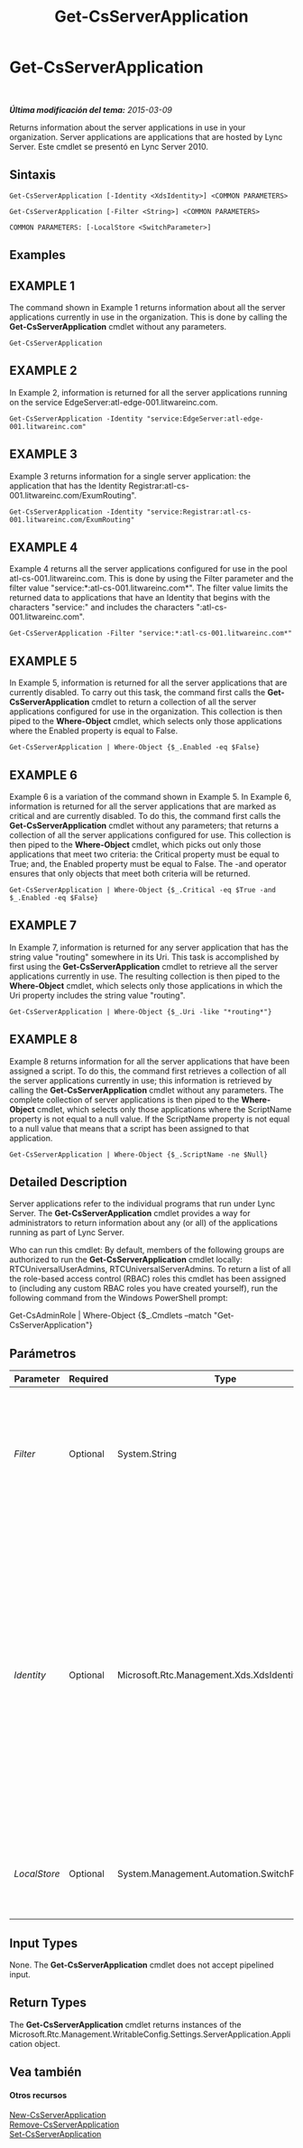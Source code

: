 ﻿---
title: Get-CsServerApplication
TOCTitle: Get-CsServerApplication
ms:assetid: 46769cc2-9e61-4437-b74a-24f3cf118f39
ms:mtpsurl: https://technet.microsoft.com/es-es/library/Gg425948(v=OCS.15)
ms:contentKeyID: 48275117
ms.date: 01/07/2017
mtps_version: v=OCS.15
ms.translationtype: HT
---

# Get-CsServerApplication

 

_**Última modificación del tema:** 2015-03-09_

Returns information about the server applications in use in your organization. Server applications are applications that are hosted by Lync Server. Este cmdlet se presentó en Lync Server 2010.

## Sintaxis

    Get-CsServerApplication [-Identity <XdsIdentity>] <COMMON PARAMETERS>

    Get-CsServerApplication [-Filter <String>] <COMMON PARAMETERS>

    COMMON PARAMETERS: [-LocalStore <SwitchParameter>]

## Examples

## EXAMPLE 1

The command shown in Example 1 returns information about all the server applications currently in use in the organization. This is done by calling the **Get-CsServerApplication** cmdlet without any parameters.

    Get-CsServerApplication

## EXAMPLE 2

In Example 2, information is returned for all the server applications running on the service EdgeServer:atl-edge-001.litwareinc.com.

    Get-CsServerApplication -Identity "service:EdgeServer:atl-edge-001.litwareinc.com"

## EXAMPLE 3

Example 3 returns information for a single server application: the application that has the Identity Registrar:atl-cs-001.litwareinc.com/ExumRouting".

    Get-CsServerApplication -Identity "service:Registrar:atl-cs-001.litwareinc.com/ExumRouting"

## EXAMPLE 4

Example 4 returns all the server applications configured for use in the pool atl-cs-001.litwareinc.com. This is done by using the Filter parameter and the filter value "service:\*:atl-cs-001.litwareinc.com\*". The filter value limits the returned data to applications that have an Identity that begins with the characters "service:" and includes the characters ":atl-cs-001.litwareinc.com".

    Get-CsServerApplication -Filter "service:*:atl-cs-001.litwareinc.com*"

## EXAMPLE 5

In Example 5, information is returned for all the server applications that are currently disabled. To carry out this task, the command first calls the **Get-CsServerApplication** cmdlet to return a collection of all the server applications configured for use in the organization. This collection is then piped to the **Where-Object** cmdlet, which selects only those applications where the Enabled property is equal to False.

    Get-CsServerApplication | Where-Object {$_.Enabled -eq $False}

## EXAMPLE 6

Example 6 is a variation of the command shown in Example 5. In Example 6, information is returned for all the server applications that are marked as critical and are currently disabled. To do this, the command first calls the **Get-CsServerApplication** cmdlet without any parameters; that returns a collection of all the server applications configured for use. This collection is then piped to the **Where-Object** cmdlet, which picks out only those applications that meet two criteria: the Critical property must be equal to True; and, the Enabled property must be equal to False. The -and operator ensures that only objects that meet both criteria will be returned.

    Get-CsServerApplication | Where-Object {$_.Critical -eq $True -and $_.Enabled -eq $False}

## EXAMPLE 7

In Example 7, information is returned for any server application that has the string value "routing" somewhere in its Uri. This task is accomplished by first using the **Get-CsServerApplication** cmdlet to retrieve all the server applications currently in use. The resulting collection is then piped to the **Where-Object** cmdlet, which selects only those applications in which the Uri property includes the string value "routing".

    Get-CsServerApplication | Where-Object {$_.Uri -like "*routing*"}

## EXAMPLE 8

Example 8 returns information for all the server applications that have been assigned a script. To do this, the command first retrieves a collection of all the server applications currently in use; this information is retrieved by calling the **Get-CsServerApplication** cmdlet without any parameters. The complete collection of server applications is then piped to the **Where-Object** cmdlet, which selects only those applications where the ScriptName property is not equal to a null value. If the ScriptName property is not equal to a null value that means that a script has been assigned to that application.

    Get-CsServerApplication | Where-Object {$_.ScriptName -ne $Null}

## Detailed Description

Server applications refer to the individual programs that run under Lync Server. The **Get-CsServerApplication** cmdlet provides a way for administrators to return information about any (or all) of the applications running as part of Lync Server.

Who can run this cmdlet: By default, members of the following groups are authorized to run the **Get-CsServerApplication** cmdlet locally: RTCUniversalUserAdmins, RTCUniversalServerAdmins. To return a list of all the role-based access control (RBAC) roles this cmdlet has been assigned to (including any custom RBAC roles you have created yourself), run the following command from the Windows PowerShell prompt:

Get-CsAdminRole | Where-Object {$\_.Cmdlets –match "Get-CsServerApplication"}

## Parámetros


<table>
<colgroup>
<col style="width: 25%" />
<col style="width: 25%" />
<col style="width: 25%" />
<col style="width: 25%" />
</colgroup>
<thead>
<tr class="header">
<th>Parameter</th>
<th>Required</th>
<th>Type</th>
<th>Description</th>
</tr>
</thead>
<tbody>
<tr class="odd">
<td><p><em>Filter</em></p></td>
<td><p>Optional</p></td>
<td><p>System.String</p></td>
<td><p>Enables you to use wildcards when returning a server application or set of server applications. For example, to return all the server applications that have the string value &quot;IIMFilter&quot; somewhere in their Identity use this syntax: -Filter &quot;*IIMFilter*&quot;.</p></td>
</tr>
<tr class="even">
<td><p><em>Identity</em></p></td>
<td><p>Optional</p></td>
<td><p>Microsoft.Rtc.Management.Xds.XdsIdentity</p></td>
<td><p>Unique identifier for the server application to be retrieved. Server application Identities are composed of the service where the application is hosted plus the application name. For example, the server application named QoEAgent might have an Identity similar to this: service: Registrar:atl-cs-001.litwareinc.com/QoEAgent.</p>
<p>To retrieve a collection of all the applications running on a given service, simply leave off the application name:</p>
<p>-Identity &quot;Registrar:atl-cs-001.litwareinc.com &quot;</p>
<p>If this parameter is omitted, then all the server applications will be returned when you call the <strong>Get-CsServerApplication</strong> cmdlet.</p></td>
</tr>
<tr class="odd">
<td><p><em>LocalStore</em></p></td>
<td><p>Optional</p></td>
<td><p>System.Management.Automation.SwitchParameter</p></td>
<td><p>Retrieves the server application data from the local replica of the Almacén de administración central rather than from the Almacén de administración central itself.</p></td>
</tr>
</tbody>
</table>


## Input Types

None. The **Get-CsServerApplication** cmdlet does not accept pipelined input.

## Return Types

The **Get-CsServerApplication** cmdlet returns instances of the Microsoft.Rtc.Management.WritableConfig.Settings.ServerApplication.Application object.

## Vea también

#### Otros recursos

[New-CsServerApplication](new-csserverapplication.md)  
[Remove-CsServerApplication](remove-csserverapplication.md)  
[Set-CsServerApplication](set-csserverapplication.md)

